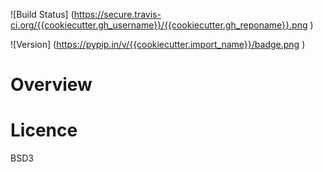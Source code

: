 
![Build Status] (https://secure.travis-ci.org/{{cookiecutter.gh_username}}/{{cookiecutter.gh_reponame}}.png )

![Version] (https://pypip.in/v/{{cookiecutter.import_name}}/badge.png )

Overview
========


Licence
=======

BSD3

